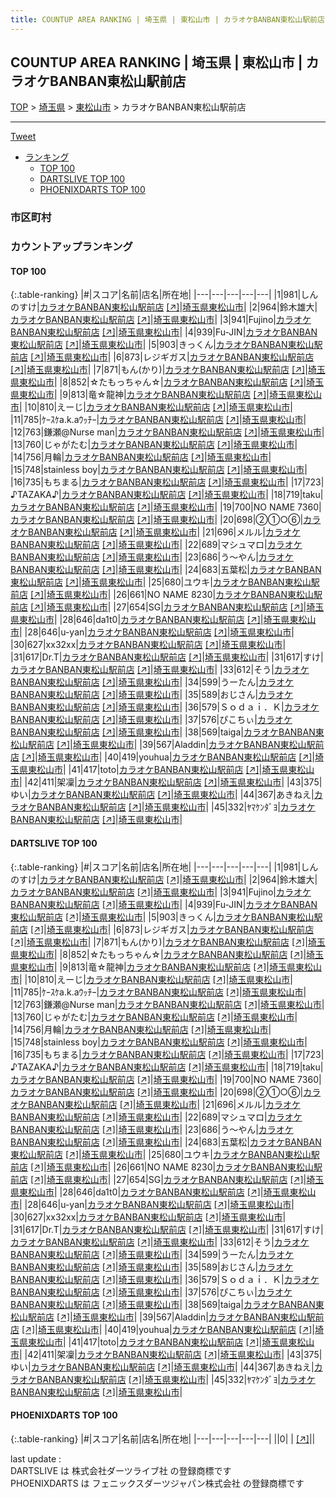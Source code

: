 ```yaml
---
title: COUNTUP AREA RANKING | 埼玉県 | 東松山市 | カラオケBANBAN東松山駅前店
---
```

## COUNTUP AREA RANKING | 埼玉県 | 東松山市 | カラオケBANBAN東松山駅前店

[TOP](/darts/rank/) > [埼玉県](/darts/rank/埼玉県/) > [東松山市](/darts/rank/埼玉県/東松山市/) > カラオケBANBAN東松山駅前店

___

<a href="https://twitter.com/share?ref_src=twsrc%5Etfw" data-text="COUNTUP AREA RANKING | 埼玉県東松山市カラオケBANBAN東松山駅前店" class="twitter-share-button" data-hashtags="DARTSLIVE,PHOENIXDARTS,darts,ダーツ" data-show-count="false">Tweet</a>

* [ランキング](#カウントアップランキング)
    * [TOP 100](#top-100)
    * [DARTSLIVE TOP 100](#dartslive-top-100)
    * [PHOENIXDARTS TOP 100](#phoenixdarts-top-100)

### 市区町村

<ul>

</ul>

### カウントアップランキング

#### TOP 100



{:.table-ranking}
|#|スコア|名前|店名|所在地|
|---|---|---|---|---|
|1|981|<span class="rank-name-dl">しんのすけ</span>|<a href="/darts/rank/shops/90599e9d01166a770d9b047a20a7ba1e.html">カラオケBANBAN東松山駅前店</a> <a href="https://search.dartslive.com/jp/shop/90599e9d01166a770d9b047a20a7ba1e">[↗]</a>|<a href="/darts/rank/埼玉県/東松山市">埼玉県東松山市</a>|
|2|964|<span class="rank-name-dl">鈴木雄大</span>|<a href="/darts/rank/shops/90599e9d01166a770d9b047a20a7ba1e.html">カラオケBANBAN東松山駅前店</a> <a href="https://search.dartslive.com/jp/shop/90599e9d01166a770d9b047a20a7ba1e">[↗]</a>|<a href="/darts/rank/埼玉県/東松山市">埼玉県東松山市</a>|
|3|941|<span class="rank-name-dl">Fujino</span>|<a href="/darts/rank/shops/90599e9d01166a770d9b047a20a7ba1e.html">カラオケBANBAN東松山駅前店</a> <a href="https://search.dartslive.com/jp/shop/90599e9d01166a770d9b047a20a7ba1e">[↗]</a>|<a href="/darts/rank/埼玉県/東松山市">埼玉県東松山市</a>|
|4|939|<span class="rank-name-dl">Fu-JIN</span>|<a href="/darts/rank/shops/90599e9d01166a770d9b047a20a7ba1e.html">カラオケBANBAN東松山駅前店</a> <a href="https://search.dartslive.com/jp/shop/90599e9d01166a770d9b047a20a7ba1e">[↗]</a>|<a href="/darts/rank/埼玉県/東松山市">埼玉県東松山市</a>|
|5|903|<span class="rank-name-dl">きっくん</span>|<a href="/darts/rank/shops/90599e9d01166a770d9b047a20a7ba1e.html">カラオケBANBAN東松山駅前店</a> <a href="https://search.dartslive.com/jp/shop/90599e9d01166a770d9b047a20a7ba1e">[↗]</a>|<a href="/darts/rank/埼玉県/東松山市">埼玉県東松山市</a>|
|6|873|<span class="rank-name-dl">レジギガス</span>|<a href="/darts/rank/shops/90599e9d01166a770d9b047a20a7ba1e.html">カラオケBANBAN東松山駅前店</a> <a href="https://search.dartslive.com/jp/shop/90599e9d01166a770d9b047a20a7ba1e">[↗]</a>|<a href="/darts/rank/埼玉県/東松山市">埼玉県東松山市</a>|
|7|871|<span class="rank-name-dl">もん(かり)</span>|<a href="/darts/rank/shops/90599e9d01166a770d9b047a20a7ba1e.html">カラオケBANBAN東松山駅前店</a> <a href="https://search.dartslive.com/jp/shop/90599e9d01166a770d9b047a20a7ba1e">[↗]</a>|<a href="/darts/rank/埼玉県/東松山市">埼玉県東松山市</a>|
|8|852|<span class="rank-name-dl">☆たもっちゃん☆</span>|<a href="/darts/rank/shops/90599e9d01166a770d9b047a20a7ba1e.html">カラオケBANBAN東松山駅前店</a> <a href="https://search.dartslive.com/jp/shop/90599e9d01166a770d9b047a20a7ba1e">[↗]</a>|<a href="/darts/rank/埼玉県/東松山市">埼玉県東松山市</a>|
|9|813|<span class="rank-name-dl">竜☆龍神</span>|<a href="/darts/rank/shops/90599e9d01166a770d9b047a20a7ba1e.html">カラオケBANBAN東松山駅前店</a> <a href="https://search.dartslive.com/jp/shop/90599e9d01166a770d9b047a20a7ba1e">[↗]</a>|<a href="/darts/rank/埼玉県/東松山市">埼玉県東松山市</a>|
|10|810|<span class="rank-name-dl">えーじ</span>|<a href="/darts/rank/shops/90599e9d01166a770d9b047a20a7ba1e.html">カラオケBANBAN東松山駅前店</a> <a href="https://search.dartslive.com/jp/shop/90599e9d01166a770d9b047a20a7ba1e">[↗]</a>|<a href="/darts/rank/埼玉県/東松山市">埼玉県東松山市</a>|
|11|785|<span class="rank-name-dl">ｹｰｽｹa.k.aｳｯﾁｰ</span>|<a href="/darts/rank/shops/90599e9d01166a770d9b047a20a7ba1e.html">カラオケBANBAN東松山駅前店</a> <a href="https://search.dartslive.com/jp/shop/90599e9d01166a770d9b047a20a7ba1e">[↗]</a>|<a href="/darts/rank/埼玉県/東松山市">埼玉県東松山市</a>|
|12|763|<span class="rank-name-dl">鎌瀬@Nurse man</span>|<a href="/darts/rank/shops/90599e9d01166a770d9b047a20a7ba1e.html">カラオケBANBAN東松山駅前店</a> <a href="https://search.dartslive.com/jp/shop/90599e9d01166a770d9b047a20a7ba1e">[↗]</a>|<a href="/darts/rank/埼玉県/東松山市">埼玉県東松山市</a>|
|13|760|<span class="rank-name-dl">じゃがたむ</span>|<a href="/darts/rank/shops/90599e9d01166a770d9b047a20a7ba1e.html">カラオケBANBAN東松山駅前店</a> <a href="https://search.dartslive.com/jp/shop/90599e9d01166a770d9b047a20a7ba1e">[↗]</a>|<a href="/darts/rank/埼玉県/東松山市">埼玉県東松山市</a>|
|14|756|<span class="rank-name-dl">月輪</span>|<a href="/darts/rank/shops/90599e9d01166a770d9b047a20a7ba1e.html">カラオケBANBAN東松山駅前店</a> <a href="https://search.dartslive.com/jp/shop/90599e9d01166a770d9b047a20a7ba1e">[↗]</a>|<a href="/darts/rank/埼玉県/東松山市">埼玉県東松山市</a>|
|15|748|<span class="rank-name-dl">stainless boy</span>|<a href="/darts/rank/shops/90599e9d01166a770d9b047a20a7ba1e.html">カラオケBANBAN東松山駅前店</a> <a href="https://search.dartslive.com/jp/shop/90599e9d01166a770d9b047a20a7ba1e">[↗]</a>|<a href="/darts/rank/埼玉県/東松山市">埼玉県東松山市</a>|
|16|735|<span class="rank-name-dl">もちまる</span>|<a href="/darts/rank/shops/90599e9d01166a770d9b047a20a7ba1e.html">カラオケBANBAN東松山駅前店</a> <a href="https://search.dartslive.com/jp/shop/90599e9d01166a770d9b047a20a7ba1e">[↗]</a>|<a href="/darts/rank/埼玉県/東松山市">埼玉県東松山市</a>|
|17|723|<span class="rank-name-dl">♪TAZAKA♪</span>|<a href="/darts/rank/shops/90599e9d01166a770d9b047a20a7ba1e.html">カラオケBANBAN東松山駅前店</a> <a href="https://search.dartslive.com/jp/shop/90599e9d01166a770d9b047a20a7ba1e">[↗]</a>|<a href="/darts/rank/埼玉県/東松山市">埼玉県東松山市</a>|
|18|719|<span class="rank-name-dl">taku</span>|<a href="/darts/rank/shops/90599e9d01166a770d9b047a20a7ba1e.html">カラオケBANBAN東松山駅前店</a> <a href="https://search.dartslive.com/jp/shop/90599e9d01166a770d9b047a20a7ba1e">[↗]</a>|<a href="/darts/rank/埼玉県/東松山市">埼玉県東松山市</a>|
|19|700|<span class="rank-name-dl">NO NAME 7360</span>|<a href="/darts/rank/shops/90599e9d01166a770d9b047a20a7ba1e.html">カラオケBANBAN東松山駅前店</a> <a href="https://search.dartslive.com/jp/shop/90599e9d01166a770d9b047a20a7ba1e">[↗]</a>|<a href="/darts/rank/埼玉県/東松山市">埼玉県東松山市</a>|
|20|698|<span class="rank-name-dl">②①○⑥</span>|<a href="/darts/rank/shops/90599e9d01166a770d9b047a20a7ba1e.html">カラオケBANBAN東松山駅前店</a> <a href="https://search.dartslive.com/jp/shop/90599e9d01166a770d9b047a20a7ba1e">[↗]</a>|<a href="/darts/rank/埼玉県/東松山市">埼玉県東松山市</a>|
|21|696|<span class="rank-name-dl">メルル</span>|<a href="/darts/rank/shops/90599e9d01166a770d9b047a20a7ba1e.html">カラオケBANBAN東松山駅前店</a> <a href="https://search.dartslive.com/jp/shop/90599e9d01166a770d9b047a20a7ba1e">[↗]</a>|<a href="/darts/rank/埼玉県/東松山市">埼玉県東松山市</a>|
|22|689|<span class="rank-name-dl">マシュマロ</span>|<a href="/darts/rank/shops/90599e9d01166a770d9b047a20a7ba1e.html">カラオケBANBAN東松山駅前店</a> <a href="https://search.dartslive.com/jp/shop/90599e9d01166a770d9b047a20a7ba1e">[↗]</a>|<a href="/darts/rank/埼玉県/東松山市">埼玉県東松山市</a>|
|23|686|<span class="rank-name-dl">う～やん</span>|<a href="/darts/rank/shops/90599e9d01166a770d9b047a20a7ba1e.html">カラオケBANBAN東松山駅前店</a> <a href="https://search.dartslive.com/jp/shop/90599e9d01166a770d9b047a20a7ba1e">[↗]</a>|<a href="/darts/rank/埼玉県/東松山市">埼玉県東松山市</a>|
|24|683|<span class="rank-name-dl">五葉松</span>|<a href="/darts/rank/shops/90599e9d01166a770d9b047a20a7ba1e.html">カラオケBANBAN東松山駅前店</a> <a href="https://search.dartslive.com/jp/shop/90599e9d01166a770d9b047a20a7ba1e">[↗]</a>|<a href="/darts/rank/埼玉県/東松山市">埼玉県東松山市</a>|
|25|680|<span class="rank-name-dl">ユウキ</span>|<a href="/darts/rank/shops/90599e9d01166a770d9b047a20a7ba1e.html">カラオケBANBAN東松山駅前店</a> <a href="https://search.dartslive.com/jp/shop/90599e9d01166a770d9b047a20a7ba1e">[↗]</a>|<a href="/darts/rank/埼玉県/東松山市">埼玉県東松山市</a>|
|26|661|<span class="rank-name-dl">NO NAME 8230</span>|<a href="/darts/rank/shops/90599e9d01166a770d9b047a20a7ba1e.html">カラオケBANBAN東松山駅前店</a> <a href="https://search.dartslive.com/jp/shop/90599e9d01166a770d9b047a20a7ba1e">[↗]</a>|<a href="/darts/rank/埼玉県/東松山市">埼玉県東松山市</a>|
|27|654|<span class="rank-name-dl">SG</span>|<a href="/darts/rank/shops/90599e9d01166a770d9b047a20a7ba1e.html">カラオケBANBAN東松山駅前店</a> <a href="https://search.dartslive.com/jp/shop/90599e9d01166a770d9b047a20a7ba1e">[↗]</a>|<a href="/darts/rank/埼玉県/東松山市">埼玉県東松山市</a>|
|28|646|<span class="rank-name-dl">da1t0</span>|<a href="/darts/rank/shops/90599e9d01166a770d9b047a20a7ba1e.html">カラオケBANBAN東松山駅前店</a> <a href="https://search.dartslive.com/jp/shop/90599e9d01166a770d9b047a20a7ba1e">[↗]</a>|<a href="/darts/rank/埼玉県/東松山市">埼玉県東松山市</a>|
|28|646|<span class="rank-name-dl">u-yan</span>|<a href="/darts/rank/shops/90599e9d01166a770d9b047a20a7ba1e.html">カラオケBANBAN東松山駅前店</a> <a href="https://search.dartslive.com/jp/shop/90599e9d01166a770d9b047a20a7ba1e">[↗]</a>|<a href="/darts/rank/埼玉県/東松山市">埼玉県東松山市</a>|
|30|627|<span class="rank-name-dl">xx32xx</span>|<a href="/darts/rank/shops/90599e9d01166a770d9b047a20a7ba1e.html">カラオケBANBAN東松山駅前店</a> <a href="https://search.dartslive.com/jp/shop/90599e9d01166a770d9b047a20a7ba1e">[↗]</a>|<a href="/darts/rank/埼玉県/東松山市">埼玉県東松山市</a>|
|31|617|<span class="rank-name-dl">Dr.T</span>|<a href="/darts/rank/shops/90599e9d01166a770d9b047a20a7ba1e.html">カラオケBANBAN東松山駅前店</a> <a href="https://search.dartslive.com/jp/shop/90599e9d01166a770d9b047a20a7ba1e">[↗]</a>|<a href="/darts/rank/埼玉県/東松山市">埼玉県東松山市</a>|
|31|617|<span class="rank-name-dl">すけ</span>|<a href="/darts/rank/shops/90599e9d01166a770d9b047a20a7ba1e.html">カラオケBANBAN東松山駅前店</a> <a href="https://search.dartslive.com/jp/shop/90599e9d01166a770d9b047a20a7ba1e">[↗]</a>|<a href="/darts/rank/埼玉県/東松山市">埼玉県東松山市</a>|
|33|612|<span class="rank-name-dl">そう</span>|<a href="/darts/rank/shops/90599e9d01166a770d9b047a20a7ba1e.html">カラオケBANBAN東松山駅前店</a> <a href="https://search.dartslive.com/jp/shop/90599e9d01166a770d9b047a20a7ba1e">[↗]</a>|<a href="/darts/rank/埼玉県/東松山市">埼玉県東松山市</a>|
|34|599|<span class="rank-name-dl">うーたん</span>|<a href="/darts/rank/shops/90599e9d01166a770d9b047a20a7ba1e.html">カラオケBANBAN東松山駅前店</a> <a href="https://search.dartslive.com/jp/shop/90599e9d01166a770d9b047a20a7ba1e">[↗]</a>|<a href="/darts/rank/埼玉県/東松山市">埼玉県東松山市</a>|
|35|589|<span class="rank-name-dl">おじさん</span>|<a href="/darts/rank/shops/90599e9d01166a770d9b047a20a7ba1e.html">カラオケBANBAN東松山駅前店</a> <a href="https://search.dartslive.com/jp/shop/90599e9d01166a770d9b047a20a7ba1e">[↗]</a>|<a href="/darts/rank/埼玉県/東松山市">埼玉県東松山市</a>|
|36|579|<span class="rank-name-dl">Ｓｏｄａｉ．Ｋ</span>|<a href="/darts/rank/shops/90599e9d01166a770d9b047a20a7ba1e.html">カラオケBANBAN東松山駅前店</a> <a href="https://search.dartslive.com/jp/shop/90599e9d01166a770d9b047a20a7ba1e">[↗]</a>|<a href="/darts/rank/埼玉県/東松山市">埼玉県東松山市</a>|
|37|576|<span class="rank-name-dl">ぴこちぃ</span>|<a href="/darts/rank/shops/90599e9d01166a770d9b047a20a7ba1e.html">カラオケBANBAN東松山駅前店</a> <a href="https://search.dartslive.com/jp/shop/90599e9d01166a770d9b047a20a7ba1e">[↗]</a>|<a href="/darts/rank/埼玉県/東松山市">埼玉県東松山市</a>|
|38|569|<span class="rank-name-dl">taiga</span>|<a href="/darts/rank/shops/90599e9d01166a770d9b047a20a7ba1e.html">カラオケBANBAN東松山駅前店</a> <a href="https://search.dartslive.com/jp/shop/90599e9d01166a770d9b047a20a7ba1e">[↗]</a>|<a href="/darts/rank/埼玉県/東松山市">埼玉県東松山市</a>|
|39|567|<span class="rank-name-dl">Aladdin</span>|<a href="/darts/rank/shops/90599e9d01166a770d9b047a20a7ba1e.html">カラオケBANBAN東松山駅前店</a> <a href="https://search.dartslive.com/jp/shop/90599e9d01166a770d9b047a20a7ba1e">[↗]</a>|<a href="/darts/rank/埼玉県/東松山市">埼玉県東松山市</a>|
|40|419|<span class="rank-name-dl">youhua</span>|<a href="/darts/rank/shops/90599e9d01166a770d9b047a20a7ba1e.html">カラオケBANBAN東松山駅前店</a> <a href="https://search.dartslive.com/jp/shop/90599e9d01166a770d9b047a20a7ba1e">[↗]</a>|<a href="/darts/rank/埼玉県/東松山市">埼玉県東松山市</a>|
|41|417|<span class="rank-name-dl">toto</span>|<a href="/darts/rank/shops/90599e9d01166a770d9b047a20a7ba1e.html">カラオケBANBAN東松山駅前店</a> <a href="https://search.dartslive.com/jp/shop/90599e9d01166a770d9b047a20a7ba1e">[↗]</a>|<a href="/darts/rank/埼玉県/東松山市">埼玉県東松山市</a>|
|42|411|<span class="rank-name-dl">架凜</span>|<a href="/darts/rank/shops/90599e9d01166a770d9b047a20a7ba1e.html">カラオケBANBAN東松山駅前店</a> <a href="https://search.dartslive.com/jp/shop/90599e9d01166a770d9b047a20a7ba1e">[↗]</a>|<a href="/darts/rank/埼玉県/東松山市">埼玉県東松山市</a>|
|43|375|<span class="rank-name-dl">ゆい</span>|<a href="/darts/rank/shops/90599e9d01166a770d9b047a20a7ba1e.html">カラオケBANBAN東松山駅前店</a> <a href="https://search.dartslive.com/jp/shop/90599e9d01166a770d9b047a20a7ba1e">[↗]</a>|<a href="/darts/rank/埼玉県/東松山市">埼玉県東松山市</a>|
|44|367|<span class="rank-name-dl">あきねえ</span>|<a href="/darts/rank/shops/90599e9d01166a770d9b047a20a7ba1e.html">カラオケBANBAN東松山駅前店</a> <a href="https://search.dartslive.com/jp/shop/90599e9d01166a770d9b047a20a7ba1e">[↗]</a>|<a href="/darts/rank/埼玉県/東松山市">埼玉県東松山市</a>|
|45|332|<span class="rank-name-dl">ﾔﾏｹﾝﾀﾞﾖ</span>|<a href="/darts/rank/shops/90599e9d01166a770d9b047a20a7ba1e.html">カラオケBANBAN東松山駅前店</a> <a href="https://search.dartslive.com/jp/shop/90599e9d01166a770d9b047a20a7ba1e">[↗]</a>|<a href="/darts/rank/埼玉県/東松山市">埼玉県東松山市</a>|


#### DARTSLIVE TOP 100



{:.table-ranking}
|#|スコア|名前|店名|所在地|
|---|---|---|---|---|
|1|981|<span class="rank-name-dl">しんのすけ</span>|<a href="/darts/rank/shops/90599e9d01166a770d9b047a20a7ba1e.html">カラオケBANBAN東松山駅前店</a> <a href="https://search.dartslive.com/jp/shop/90599e9d01166a770d9b047a20a7ba1e">[↗]</a>|<a href="/darts/rank/埼玉県/東松山市">埼玉県東松山市</a>|
|2|964|<span class="rank-name-dl">鈴木雄大</span>|<a href="/darts/rank/shops/90599e9d01166a770d9b047a20a7ba1e.html">カラオケBANBAN東松山駅前店</a> <a href="https://search.dartslive.com/jp/shop/90599e9d01166a770d9b047a20a7ba1e">[↗]</a>|<a href="/darts/rank/埼玉県/東松山市">埼玉県東松山市</a>|
|3|941|<span class="rank-name-dl">Fujino</span>|<a href="/darts/rank/shops/90599e9d01166a770d9b047a20a7ba1e.html">カラオケBANBAN東松山駅前店</a> <a href="https://search.dartslive.com/jp/shop/90599e9d01166a770d9b047a20a7ba1e">[↗]</a>|<a href="/darts/rank/埼玉県/東松山市">埼玉県東松山市</a>|
|4|939|<span class="rank-name-dl">Fu-JIN</span>|<a href="/darts/rank/shops/90599e9d01166a770d9b047a20a7ba1e.html">カラオケBANBAN東松山駅前店</a> <a href="https://search.dartslive.com/jp/shop/90599e9d01166a770d9b047a20a7ba1e">[↗]</a>|<a href="/darts/rank/埼玉県/東松山市">埼玉県東松山市</a>|
|5|903|<span class="rank-name-dl">きっくん</span>|<a href="/darts/rank/shops/90599e9d01166a770d9b047a20a7ba1e.html">カラオケBANBAN東松山駅前店</a> <a href="https://search.dartslive.com/jp/shop/90599e9d01166a770d9b047a20a7ba1e">[↗]</a>|<a href="/darts/rank/埼玉県/東松山市">埼玉県東松山市</a>|
|6|873|<span class="rank-name-dl">レジギガス</span>|<a href="/darts/rank/shops/90599e9d01166a770d9b047a20a7ba1e.html">カラオケBANBAN東松山駅前店</a> <a href="https://search.dartslive.com/jp/shop/90599e9d01166a770d9b047a20a7ba1e">[↗]</a>|<a href="/darts/rank/埼玉県/東松山市">埼玉県東松山市</a>|
|7|871|<span class="rank-name-dl">もん(かり)</span>|<a href="/darts/rank/shops/90599e9d01166a770d9b047a20a7ba1e.html">カラオケBANBAN東松山駅前店</a> <a href="https://search.dartslive.com/jp/shop/90599e9d01166a770d9b047a20a7ba1e">[↗]</a>|<a href="/darts/rank/埼玉県/東松山市">埼玉県東松山市</a>|
|8|852|<span class="rank-name-dl">☆たもっちゃん☆</span>|<a href="/darts/rank/shops/90599e9d01166a770d9b047a20a7ba1e.html">カラオケBANBAN東松山駅前店</a> <a href="https://search.dartslive.com/jp/shop/90599e9d01166a770d9b047a20a7ba1e">[↗]</a>|<a href="/darts/rank/埼玉県/東松山市">埼玉県東松山市</a>|
|9|813|<span class="rank-name-dl">竜☆龍神</span>|<a href="/darts/rank/shops/90599e9d01166a770d9b047a20a7ba1e.html">カラオケBANBAN東松山駅前店</a> <a href="https://search.dartslive.com/jp/shop/90599e9d01166a770d9b047a20a7ba1e">[↗]</a>|<a href="/darts/rank/埼玉県/東松山市">埼玉県東松山市</a>|
|10|810|<span class="rank-name-dl">えーじ</span>|<a href="/darts/rank/shops/90599e9d01166a770d9b047a20a7ba1e.html">カラオケBANBAN東松山駅前店</a> <a href="https://search.dartslive.com/jp/shop/90599e9d01166a770d9b047a20a7ba1e">[↗]</a>|<a href="/darts/rank/埼玉県/東松山市">埼玉県東松山市</a>|
|11|785|<span class="rank-name-dl">ｹｰｽｹa.k.aｳｯﾁｰ</span>|<a href="/darts/rank/shops/90599e9d01166a770d9b047a20a7ba1e.html">カラオケBANBAN東松山駅前店</a> <a href="https://search.dartslive.com/jp/shop/90599e9d01166a770d9b047a20a7ba1e">[↗]</a>|<a href="/darts/rank/埼玉県/東松山市">埼玉県東松山市</a>|
|12|763|<span class="rank-name-dl">鎌瀬@Nurse man</span>|<a href="/darts/rank/shops/90599e9d01166a770d9b047a20a7ba1e.html">カラオケBANBAN東松山駅前店</a> <a href="https://search.dartslive.com/jp/shop/90599e9d01166a770d9b047a20a7ba1e">[↗]</a>|<a href="/darts/rank/埼玉県/東松山市">埼玉県東松山市</a>|
|13|760|<span class="rank-name-dl">じゃがたむ</span>|<a href="/darts/rank/shops/90599e9d01166a770d9b047a20a7ba1e.html">カラオケBANBAN東松山駅前店</a> <a href="https://search.dartslive.com/jp/shop/90599e9d01166a770d9b047a20a7ba1e">[↗]</a>|<a href="/darts/rank/埼玉県/東松山市">埼玉県東松山市</a>|
|14|756|<span class="rank-name-dl">月輪</span>|<a href="/darts/rank/shops/90599e9d01166a770d9b047a20a7ba1e.html">カラオケBANBAN東松山駅前店</a> <a href="https://search.dartslive.com/jp/shop/90599e9d01166a770d9b047a20a7ba1e">[↗]</a>|<a href="/darts/rank/埼玉県/東松山市">埼玉県東松山市</a>|
|15|748|<span class="rank-name-dl">stainless boy</span>|<a href="/darts/rank/shops/90599e9d01166a770d9b047a20a7ba1e.html">カラオケBANBAN東松山駅前店</a> <a href="https://search.dartslive.com/jp/shop/90599e9d01166a770d9b047a20a7ba1e">[↗]</a>|<a href="/darts/rank/埼玉県/東松山市">埼玉県東松山市</a>|
|16|735|<span class="rank-name-dl">もちまる</span>|<a href="/darts/rank/shops/90599e9d01166a770d9b047a20a7ba1e.html">カラオケBANBAN東松山駅前店</a> <a href="https://search.dartslive.com/jp/shop/90599e9d01166a770d9b047a20a7ba1e">[↗]</a>|<a href="/darts/rank/埼玉県/東松山市">埼玉県東松山市</a>|
|17|723|<span class="rank-name-dl">♪TAZAKA♪</span>|<a href="/darts/rank/shops/90599e9d01166a770d9b047a20a7ba1e.html">カラオケBANBAN東松山駅前店</a> <a href="https://search.dartslive.com/jp/shop/90599e9d01166a770d9b047a20a7ba1e">[↗]</a>|<a href="/darts/rank/埼玉県/東松山市">埼玉県東松山市</a>|
|18|719|<span class="rank-name-dl">taku</span>|<a href="/darts/rank/shops/90599e9d01166a770d9b047a20a7ba1e.html">カラオケBANBAN東松山駅前店</a> <a href="https://search.dartslive.com/jp/shop/90599e9d01166a770d9b047a20a7ba1e">[↗]</a>|<a href="/darts/rank/埼玉県/東松山市">埼玉県東松山市</a>|
|19|700|<span class="rank-name-dl">NO NAME 7360</span>|<a href="/darts/rank/shops/90599e9d01166a770d9b047a20a7ba1e.html">カラオケBANBAN東松山駅前店</a> <a href="https://search.dartslive.com/jp/shop/90599e9d01166a770d9b047a20a7ba1e">[↗]</a>|<a href="/darts/rank/埼玉県/東松山市">埼玉県東松山市</a>|
|20|698|<span class="rank-name-dl">②①○⑥</span>|<a href="/darts/rank/shops/90599e9d01166a770d9b047a20a7ba1e.html">カラオケBANBAN東松山駅前店</a> <a href="https://search.dartslive.com/jp/shop/90599e9d01166a770d9b047a20a7ba1e">[↗]</a>|<a href="/darts/rank/埼玉県/東松山市">埼玉県東松山市</a>|
|21|696|<span class="rank-name-dl">メルル</span>|<a href="/darts/rank/shops/90599e9d01166a770d9b047a20a7ba1e.html">カラオケBANBAN東松山駅前店</a> <a href="https://search.dartslive.com/jp/shop/90599e9d01166a770d9b047a20a7ba1e">[↗]</a>|<a href="/darts/rank/埼玉県/東松山市">埼玉県東松山市</a>|
|22|689|<span class="rank-name-dl">マシュマロ</span>|<a href="/darts/rank/shops/90599e9d01166a770d9b047a20a7ba1e.html">カラオケBANBAN東松山駅前店</a> <a href="https://search.dartslive.com/jp/shop/90599e9d01166a770d9b047a20a7ba1e">[↗]</a>|<a href="/darts/rank/埼玉県/東松山市">埼玉県東松山市</a>|
|23|686|<span class="rank-name-dl">う～やん</span>|<a href="/darts/rank/shops/90599e9d01166a770d9b047a20a7ba1e.html">カラオケBANBAN東松山駅前店</a> <a href="https://search.dartslive.com/jp/shop/90599e9d01166a770d9b047a20a7ba1e">[↗]</a>|<a href="/darts/rank/埼玉県/東松山市">埼玉県東松山市</a>|
|24|683|<span class="rank-name-dl">五葉松</span>|<a href="/darts/rank/shops/90599e9d01166a770d9b047a20a7ba1e.html">カラオケBANBAN東松山駅前店</a> <a href="https://search.dartslive.com/jp/shop/90599e9d01166a770d9b047a20a7ba1e">[↗]</a>|<a href="/darts/rank/埼玉県/東松山市">埼玉県東松山市</a>|
|25|680|<span class="rank-name-dl">ユウキ</span>|<a href="/darts/rank/shops/90599e9d01166a770d9b047a20a7ba1e.html">カラオケBANBAN東松山駅前店</a> <a href="https://search.dartslive.com/jp/shop/90599e9d01166a770d9b047a20a7ba1e">[↗]</a>|<a href="/darts/rank/埼玉県/東松山市">埼玉県東松山市</a>|
|26|661|<span class="rank-name-dl">NO NAME 8230</span>|<a href="/darts/rank/shops/90599e9d01166a770d9b047a20a7ba1e.html">カラオケBANBAN東松山駅前店</a> <a href="https://search.dartslive.com/jp/shop/90599e9d01166a770d9b047a20a7ba1e">[↗]</a>|<a href="/darts/rank/埼玉県/東松山市">埼玉県東松山市</a>|
|27|654|<span class="rank-name-dl">SG</span>|<a href="/darts/rank/shops/90599e9d01166a770d9b047a20a7ba1e.html">カラオケBANBAN東松山駅前店</a> <a href="https://search.dartslive.com/jp/shop/90599e9d01166a770d9b047a20a7ba1e">[↗]</a>|<a href="/darts/rank/埼玉県/東松山市">埼玉県東松山市</a>|
|28|646|<span class="rank-name-dl">da1t0</span>|<a href="/darts/rank/shops/90599e9d01166a770d9b047a20a7ba1e.html">カラオケBANBAN東松山駅前店</a> <a href="https://search.dartslive.com/jp/shop/90599e9d01166a770d9b047a20a7ba1e">[↗]</a>|<a href="/darts/rank/埼玉県/東松山市">埼玉県東松山市</a>|
|28|646|<span class="rank-name-dl">u-yan</span>|<a href="/darts/rank/shops/90599e9d01166a770d9b047a20a7ba1e.html">カラオケBANBAN東松山駅前店</a> <a href="https://search.dartslive.com/jp/shop/90599e9d01166a770d9b047a20a7ba1e">[↗]</a>|<a href="/darts/rank/埼玉県/東松山市">埼玉県東松山市</a>|
|30|627|<span class="rank-name-dl">xx32xx</span>|<a href="/darts/rank/shops/90599e9d01166a770d9b047a20a7ba1e.html">カラオケBANBAN東松山駅前店</a> <a href="https://search.dartslive.com/jp/shop/90599e9d01166a770d9b047a20a7ba1e">[↗]</a>|<a href="/darts/rank/埼玉県/東松山市">埼玉県東松山市</a>|
|31|617|<span class="rank-name-dl">Dr.T</span>|<a href="/darts/rank/shops/90599e9d01166a770d9b047a20a7ba1e.html">カラオケBANBAN東松山駅前店</a> <a href="https://search.dartslive.com/jp/shop/90599e9d01166a770d9b047a20a7ba1e">[↗]</a>|<a href="/darts/rank/埼玉県/東松山市">埼玉県東松山市</a>|
|31|617|<span class="rank-name-dl">すけ</span>|<a href="/darts/rank/shops/90599e9d01166a770d9b047a20a7ba1e.html">カラオケBANBAN東松山駅前店</a> <a href="https://search.dartslive.com/jp/shop/90599e9d01166a770d9b047a20a7ba1e">[↗]</a>|<a href="/darts/rank/埼玉県/東松山市">埼玉県東松山市</a>|
|33|612|<span class="rank-name-dl">そう</span>|<a href="/darts/rank/shops/90599e9d01166a770d9b047a20a7ba1e.html">カラオケBANBAN東松山駅前店</a> <a href="https://search.dartslive.com/jp/shop/90599e9d01166a770d9b047a20a7ba1e">[↗]</a>|<a href="/darts/rank/埼玉県/東松山市">埼玉県東松山市</a>|
|34|599|<span class="rank-name-dl">うーたん</span>|<a href="/darts/rank/shops/90599e9d01166a770d9b047a20a7ba1e.html">カラオケBANBAN東松山駅前店</a> <a href="https://search.dartslive.com/jp/shop/90599e9d01166a770d9b047a20a7ba1e">[↗]</a>|<a href="/darts/rank/埼玉県/東松山市">埼玉県東松山市</a>|
|35|589|<span class="rank-name-dl">おじさん</span>|<a href="/darts/rank/shops/90599e9d01166a770d9b047a20a7ba1e.html">カラオケBANBAN東松山駅前店</a> <a href="https://search.dartslive.com/jp/shop/90599e9d01166a770d9b047a20a7ba1e">[↗]</a>|<a href="/darts/rank/埼玉県/東松山市">埼玉県東松山市</a>|
|36|579|<span class="rank-name-dl">Ｓｏｄａｉ．Ｋ</span>|<a href="/darts/rank/shops/90599e9d01166a770d9b047a20a7ba1e.html">カラオケBANBAN東松山駅前店</a> <a href="https://search.dartslive.com/jp/shop/90599e9d01166a770d9b047a20a7ba1e">[↗]</a>|<a href="/darts/rank/埼玉県/東松山市">埼玉県東松山市</a>|
|37|576|<span class="rank-name-dl">ぴこちぃ</span>|<a href="/darts/rank/shops/90599e9d01166a770d9b047a20a7ba1e.html">カラオケBANBAN東松山駅前店</a> <a href="https://search.dartslive.com/jp/shop/90599e9d01166a770d9b047a20a7ba1e">[↗]</a>|<a href="/darts/rank/埼玉県/東松山市">埼玉県東松山市</a>|
|38|569|<span class="rank-name-dl">taiga</span>|<a href="/darts/rank/shops/90599e9d01166a770d9b047a20a7ba1e.html">カラオケBANBAN東松山駅前店</a> <a href="https://search.dartslive.com/jp/shop/90599e9d01166a770d9b047a20a7ba1e">[↗]</a>|<a href="/darts/rank/埼玉県/東松山市">埼玉県東松山市</a>|
|39|567|<span class="rank-name-dl">Aladdin</span>|<a href="/darts/rank/shops/90599e9d01166a770d9b047a20a7ba1e.html">カラオケBANBAN東松山駅前店</a> <a href="https://search.dartslive.com/jp/shop/90599e9d01166a770d9b047a20a7ba1e">[↗]</a>|<a href="/darts/rank/埼玉県/東松山市">埼玉県東松山市</a>|
|40|419|<span class="rank-name-dl">youhua</span>|<a href="/darts/rank/shops/90599e9d01166a770d9b047a20a7ba1e.html">カラオケBANBAN東松山駅前店</a> <a href="https://search.dartslive.com/jp/shop/90599e9d01166a770d9b047a20a7ba1e">[↗]</a>|<a href="/darts/rank/埼玉県/東松山市">埼玉県東松山市</a>|
|41|417|<span class="rank-name-dl">toto</span>|<a href="/darts/rank/shops/90599e9d01166a770d9b047a20a7ba1e.html">カラオケBANBAN東松山駅前店</a> <a href="https://search.dartslive.com/jp/shop/90599e9d01166a770d9b047a20a7ba1e">[↗]</a>|<a href="/darts/rank/埼玉県/東松山市">埼玉県東松山市</a>|
|42|411|<span class="rank-name-dl">架凜</span>|<a href="/darts/rank/shops/90599e9d01166a770d9b047a20a7ba1e.html">カラオケBANBAN東松山駅前店</a> <a href="https://search.dartslive.com/jp/shop/90599e9d01166a770d9b047a20a7ba1e">[↗]</a>|<a href="/darts/rank/埼玉県/東松山市">埼玉県東松山市</a>|
|43|375|<span class="rank-name-dl">ゆい</span>|<a href="/darts/rank/shops/90599e9d01166a770d9b047a20a7ba1e.html">カラオケBANBAN東松山駅前店</a> <a href="https://search.dartslive.com/jp/shop/90599e9d01166a770d9b047a20a7ba1e">[↗]</a>|<a href="/darts/rank/埼玉県/東松山市">埼玉県東松山市</a>|
|44|367|<span class="rank-name-dl">あきねえ</span>|<a href="/darts/rank/shops/90599e9d01166a770d9b047a20a7ba1e.html">カラオケBANBAN東松山駅前店</a> <a href="https://search.dartslive.com/jp/shop/90599e9d01166a770d9b047a20a7ba1e">[↗]</a>|<a href="/darts/rank/埼玉県/東松山市">埼玉県東松山市</a>|
|45|332|<span class="rank-name-dl">ﾔﾏｹﾝﾀﾞﾖ</span>|<a href="/darts/rank/shops/90599e9d01166a770d9b047a20a7ba1e.html">カラオケBANBAN東松山駅前店</a> <a href="https://search.dartslive.com/jp/shop/90599e9d01166a770d9b047a20a7ba1e">[↗]</a>|<a href="/darts/rank/埼玉県/東松山市">埼玉県東松山市</a>|


#### PHOENIXDARTS TOP 100



{:.table-ranking}
|#|スコア|名前|店名|所在地|
|---|---|---|---|---|
||0|<span class="rank-name-dl"> </span>|<a href="/darts/rank/shops/.html"></a> <a href="">[↗]</a>|<a href="/darts/rank//"></a>|


<div class="footer border-top border-gray-light mt-5 pt-3 text-right text-gray">
    last update : <span style="font-weight: italic" id="foot_last_modified"></span><br />
    DARTSLIVE は 株式会社ダーツライブ社 の登録商標です<br />
    PHOENIXDARTS は フェニックスダーツジャパン株式会社 の登録商標です<br />
</div>

<script src="https://cdnjs.cloudflare.com/ajax/libs/jquery.tablesorter/2.31.3/js/jquery.tablesorter.min.js" integrity="sha512-qzgd5cYSZcosqpzpn7zF2ZId8f/8CHmFKZ8j7mU4OUXTNRd5g+ZHBPsgKEwoqxCtdQvExE5LprwwPAgoicguNg==" crossorigin="anonymous" referrerpolicy="no-referrer"></script>
<link rel="stylesheet" href="https://cdnjs.cloudflare.com/ajax/libs/jquery.tablesorter/2.31.3/css/theme.default.min.css" integrity="sha512-wghhOJkjQX0Lh3NSWvNKeZ0ZpNn+SPVXX1Qyc9OCaogADktxrBiBdKGDoqVUOyhStvMBmJQ8ZdMHiR3wuEq8+w==" crossorigin="anonymous" referrerpolicy="no-referrer" />
<script>
$(function() {
    $(".table-ranking").tablesorter({sortList:[[0, 0]]});
    $("#foot_last_modified").text(formatDate(new Date(document.lastModified), 'yyyy-MM-dd HH:mm:ss'));
});
</script>

<script async src="https://platform.twitter.com/widgets.js" charset="utf-8"></script>